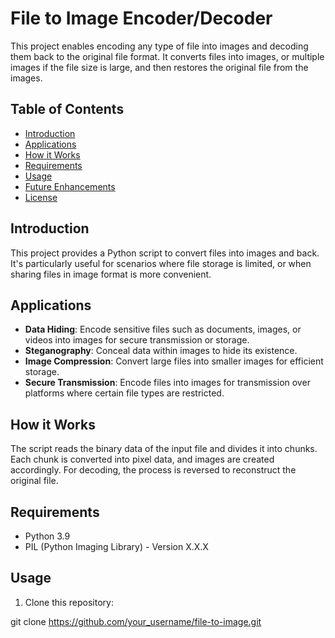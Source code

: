 # File to Image Encoder/Decoder

This project enables encoding any type of file into images and decoding them back to the original file format. It converts files into images, or multiple images if the file size is large, and then restores the original file from the images.

## Table of Contents
- [Introduction](#introduction)
- [Applications](#applications)
- [How it Works](#how-it-works)
- [Requirements](#requirements)
- [Usage](#usage)
- [Future Enhancements](#future-enhancements)
- [License](#license)

## Introduction

This project provides a Python script to convert files into images and back. It's particularly useful for scenarios where file storage is limited, or when sharing files in image format is more convenient.

## Applications

- **Data Hiding**: Encode sensitive files such as documents, images, or videos into images for secure transmission or storage.
- **Steganography**: Conceal data within images to hide its existence.
- **Image Compression**: Convert large files into smaller images for efficient storage.
- **Secure Transmission**: Encode files into images for transmission over platforms where certain file types are restricted.

## How it Works

The script reads the binary data of the input file and divides it into chunks. Each chunk is converted into pixel data, and images are created accordingly. For decoding, the process is reversed to reconstruct the original file.

## Requirements

- Python 3.9
- PIL (Python Imaging Library) - Version X.X.X

## Usage

1. Clone this repository:

git clone https://github.com/your_username/file-to-image.git
